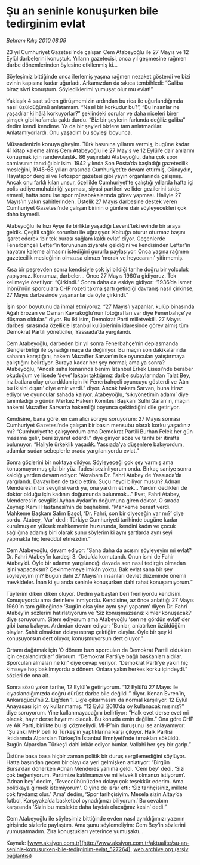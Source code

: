 # Şu an seninle konuşurken bile tedirginim evlat

*Behram Kılıç 2010.08.09*

<div class="pNewsDetailMainContent" itemprop="articleBody">
 <p>
  23 yıl Cumhuriyet Gazetesi’nde çalışan Cem Atabeyoğlu ile 27 Mayıs ve 12 Eylül darbelerini konuştuk. Yılların gazetecisi, onca yıl geçmesine rağmen darbe dönemlerinden öylesine etkilenmiş ki…
 </p>
 <p>
  <p class="MsoNormal">
   Söyleşimiz bittiğinde onca ilerlemiş yaşına rağmen nezaket gösterdi ve bizi evinin kapısına kadar uğurladı. Arkamızdan da sıkıca tembihledi: “Galiba biraz sivri konuştum. Söylediklerimi yumuşat olur mu evlat!”
  </p>
  <p class="MsoNormal">
   Yaklaşık 4 saat süren görüşmemizin ardından bu rica ile uğurlandığımda nasıl üzüldüğümü anlatamam. “Nasıl bir korkudur bu?”, “Bu insanlar ne yaşadılar ki hâlâ korkuyorlar?” şeklindeki sorular ve daha niceleri birer şimşek gibi kafamda çaktı durdu. “Biz bir şeylerin farkında değiliz galiba” dedim kendi kendime. Ya da bir şeyleri bizlere tam anlatmadılar. Anlatamıyorlardı. Onu yaşadım bu söyleşi boyunca.
  </p>
  <p class="MsoNormal">
   Müsaadenizle konuya gireyim. Türk basınına yıllarını vermiş, bugüne kadar 41 kitap kaleme almış Cem Atabeyoğlu ile 27 Mayıs ve 12 Eylül’e dair anılarını konuşmak için randevulaştık. 86 yaşındaki Atabeyoğlu, daha çok spor camiasının tanıdığı bir isim. 1942 yılında Son Posta’da başladığı gazetecilik mesleğini, 1945-68 yılları arasında Cumhuriyet’te devam ettirmiş, Günaydın, Hayatspor dergisi ve Fotospor gazetesi gibi yayın organlarında çalışmış. Ancak onu farklı kılan unsur, özellikle Cumhuriyet’te çalıştığı yıllarda hafta içi polis-adliye muhabirliği yapması, siyasi partileri ve lider gezilerini takip etmesi, hafta sonu ise spor müsabakalarında görev yapması. Haliyle 27 Mayıs’ın yakın şahitlerinden. Üstelik 27 Mayıs darbesine destek veren Cumhuriyet Gazetesi’nde çalışan birinin o günlere dair söyleyecekleri çok daha kıymetli.
  </p>
  <p class="MsoNormal">
   Atabeyoğlu ile kızı Ayşe ile birlikte yaşadığı Levent’teki evinde bir araya geldik. Çeşitli sağlık sorunları ile uğraşıyor. Koltuğa oturur oturmaz başını işaret ederek ‘bir tek burası sağlam kaldı evlat’ diyor. Geçenlerde Fenerbahçeli Lefter’in torununun ziyarete geldiğini ve kendisinden Lefter’in hayatını kaleme almasını istediğini gururla paylaşıyor. Onca yaşına rağmen gazetecilik mesleğinin olmazsa olmazı ‘merak ve heyecanını’ yitirmemiş.
  </p>
  <p class="MsoNormal">
   Kısa bir peşrevden sonra kendisiyle çok iyi bildiği tarihe doğru bir yolculuk yapıyoruz. Konumuz, darbeler... Önce 27 Mayıs 1960’a gidiyoruz. Tek kelimeyle özetliyor: “Çirkindi.” Sonra daha da eskiye gidiyor: “1936’da İsmet İnönü’nün sporculara CHP rozeti takma şartı getirdiği davranış nasıl çirkinse, 27 Mayıs darbesinde yaşananlar da öyle çirkindi.”
  </p>
  <p class="MsoNormal">
   İşin spor boyutunu da ihmal etmiyoruz. “27 Mayıs’ı yapanlar, kulüp binasında Ağah Erozan ve Osman Kavrakoğlu’nun fotoğrafları var diye Fenerbahçe’ye düşman oldular.” diyor. Bu iki isim, Demokrat Parti milletvekili. 27 Mayıs darbesi sırasında özellikle İstanbul kulüplerinin idaresinde görev almış tüm Demokrat Partili yöneticiler, Yassıada’da yargılandı.
  </p>
  <p class="MsoNormal">
   Cem Atabeyoğlu, darbeden bir yıl sonra Fenerbahçe’nin deplasmanda Gençlerbirliği ile oynadığı maça da değiniyor. Bu maçın son dakikalarında sahanın karıştığını, hakem Muzaffer Sarvan’ın ise oyuncuları yatıştırmaya çalıştığını belirtiyor. Buraya kadar her şey normal; ama ya sonra? Atabeyoğlu, “Ancak saha kenarında benim İstanbul Erkek Lisesi’nde beraber okuduğum ve lisede ‘deve’ lakabı taktığımız darbe subaylarından Talat Bey, inzibatlara olay çıkardıkları için iki Fenerbahçeli oyuncuyu gösterdi ve ‘Atın bu ikisini dışarı’ diye emir verdi.” diyor. Ancak hakem Sarvan, buna itiraz ediyor ve oyuncular sahada kalıyor. Atabeyoğlu, ‘sıkıyönetimin adamı’ diye tanımladığı o günün Merkez Hakem Komitesi Başkanı Sulhi Garan’ın, maçın hakemi Muzaffer Sarvan’a hakemliği boyunca çektirdiğini dile getiriyor.
  </p>
  <p class="MsoNormal">
   Kendisine, bana göre, en can alıcı soruyu soruyorum: 27 Mayıs sonrası Cumhuriyet Gazetesi’nde çalışan bir basın mensubu olarak korku yaşadınız mı? “Cumhuriyet’te çalışıyordum ama Demokrat Partili Burhan Felek her gün masama gelir, beni ziyaret ederdi.” diye giriyor söze ve tarihi bir itirafta bulunuyor: “Haliyle ürkeklik yaşadık. Yassıada’ya düşenlere bakıyordum, adamlar sudan sebeplerle orada yargılanıyordu evlat.”
  </p>
  <p class="MsoNormal">
   Sonra gözlerini bir noktaya dikiyor. Söyleyeceği çok şey varmış ama konuşmuyormuş gibi bir yüz ifadesi sezinliyorum onda. Birkaç saniye sonra kaldığı yerden devam ediyor: “Akrabam Dr. Fahri Atabey de Yassıada’da yargılandı. Davayı ben de takip ettim. Suçu neydi biliyor musun? Adnan Menderes’in bir sevgilisi vardı ya, ona yardım etmek... Yardım dedikleri de doktor olduğu için kadının doğumunda bulunmak…” Evet, Fahri Atabey, Menderes’in sevgilisi Ayhan Aydan’ın doğumuna giren doktor. O sırada Zeynep Kamil Hastanesi’nin de başhekimi. “Mahkeme beraat verdi. Mahkeme Başkanı Salim Başol, ‘Dr. Fahri, son bir diyeceğin var mı?’ diye sordu. Atabey, ‘Var’ dedi: Türkiye Cumhuriyeti tarihinde bugüne kadar kurulmuş en yüksek mahkemenin huzurunda, kendini kadın ve çocuk sağlığına adamış biri olarak şunu söylerim ki aynı şartlarda aynı şeyi yapmakta hiç tereddüt etmezdim.”
  </p>
  <p class="MsoNormal">
   Cem Atabeyoğlu, devam ediyor: “Sana daha da acısını söyleyeyim mi evlat? Dr. Fahri Atabey’in kardeşi 3. Ordu’da komutandı. Onun ismi de Fahir Atabey’di. Öyle bir adamın yargılandığı davada sen nasıl tedirgin olmadan işini yapacaksın? Çekinmemeye imkân yoktu. Bak evlat sana bir şey söyleyeyim mi? Bugün dahi 27 Mayıs’ın insanları devlet düzeninde önemli mevkideler. İnan ki şu anda seninle konuşurken dahi rahat konuşamıyorum.”
  </p>
  <p class="MsoNormal">
   Tüylerim diken diken oluyor. Dedim ya baştan beri frenliyordu kendisini. Konuşuyordu ama derinlere inmiyordu. Kendisine, az önce anlattığı 27 Mayıs 1960’ın tam göbeğinde ‘Bugün olsa yine aynı şeyi yaparım’ diyen Dr. Fahri Atabey’in sözlerini hatırlatıyorum ve ‘Siz konuşmazsanız kimler konuşacak?’ diye soruyorum. Sitem ediyorum ama Atabeyoğlu ‘sen ne gördün evlat’ der gibi bana bakıyor. Ardından devam ediyor: “Bunlar, anlatırken üzüldüğüm olaylar. Şahit olmaktan dolayı ıstırap çektiğim olaylar. Öyle bir şey ki konuşuyorsun dert oluyor, konuşmuyorsun dert oluyor.”
  </p>
  <p class="MsoNormal">
   Ortamı dağıtmak için ‘O dönem bazı sporcuları da Demokrat Partili oldukları için cezalandırdılar’ diyorum. “Demokrat Parti’ye bağlı başkanları aldılar. Sporcuları almaları ne ki!” diye cevap veriyor. “Demokrat Parti’ye yakın hiç kimseye hoş bakılmıyordu o dönem. Onlara yakın herkes korku içindeydi.” sözleri de ona ait.
  </p>
  <p class="MsoNormal">
   Sonra sözü yakın tarihe, 12 Eylül’e getiriyorum. “12 Eylül’ü 27 Mayıs ile kıyaslandığımızda doğru dürüst darbe bile değildi.” diyor. Kenan Evren’in, Ankaragücü’nü 2. Lig’den 1. Lig’e çıkarmasını da normal karşılıyor. 12 Eylül Anayasası için oy kullanmamış. “12 Eylül 2010’da oy kullanacak mısınız?” diye soruyorum. Yine kullanmayacağını belirtiyor: “Halk evet derse evet mi olacak, hayır derse hayır mı olacak. Bu konuda emin değilim.” Ona göre CHP ve AK Parti, birlikte bu işi çözmeliydi. MHP’nin duruşunu ise anlayamıyor: “Şu anki MHP belli ki Türkeş’in yaptıklarına karşı çıkıyor. Halk Partisi iktidarında Alparslan Türkeş’in İstanbul Emniyeti’nde tırnakları söküldü. Bugün Alparslan Türkeş’i dahi inkâr ediyor bunlar. Vallahi her şey bir garip.”
  </p>
  <p class="MsoNormal">
   Üstüne basa basa hiçbir zaman politik bir duruş sergilemediğini söylüyor. Hatta başından geçen bir olayı da yeri gelmişken anlatıyor: “Birgün Bursa’dan dönerken Adnan Menderes yanıma geldi. ‘Cem bey’ dedi. ‘Sizi çok beğeniyorum. Partimize katılmanızı ve milletvekili olmanızı istiyorum’. ‘Adnan bey’ dedim, ‘Teveccühünüzden dolayı çok teşekkür ederim. Ama politikaya girmek istemiyorum’. O yine de ısrar etti: ‘Siz tarihçisiniz, millete çok faydanız olur.’ ‘Ama’ dedim, ‘Spor tarihçisiyim. Mesela sizin Altay’da futbol, Karşıyaka’da basketbol oynadığınızı biliyorum.’ Bu cevabım karşısında ‘Sizin bu meslekte daha faydalı olacağınız kesin’ dedi.”
  </p>
  <p class="MsoNormal">
   Cem Atabeyoğlu ile söyleşimiz bittiğinde evden nasıl ayrıldığımızı yazının girişinde sizlerle paylaştım. Ama şunu söylemeliyim: Cem Bey’in sözlerini yumuşatmadım. Zira konuştukları yeterince yumuşaktı…
  </p>
 </p>
</div>


Kaynak: [www.aksiyon.com.tr](http://www.aksiyon.com.tr/aktualite/su-an-seninle-konusurken-bile-tedirginim-evlat_527264), [web.archive.org (arşiv bağlantısı)](http://web.archive.org/web/20150401141256/http://www.aksiyon.com.tr/aktualite/su-an-seninle-konusurken-bile-tedirginim-evlat_527264)
